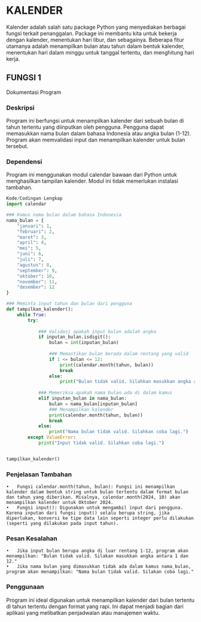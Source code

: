 # KALENDER
Kalender adalah salah satu package Python yang menyediakan berbagai fungsi terkait penanggalan. Package ini membantu kita untuk bekerja dengan kalender, menentukan hari libur, dan sebagainya. Beberapa fitur utamanya adalah menampilkan bulan atau tahun dalam bentuk kalender, menentukan hari dalam minggu untuk tanggal tertentu, dan menghitung hari kerja.

## FUNGSI 1
Dokumentasi Program

### Deskripsi

Program ini berfungsi untuk menampilkan kalender dari sebuah bulan di tahun tertentu yang diinputkan oleh pengguna. Pengguna dapat memasukkan nama bulan dalam bahasa Indonesia atau angka bulan (1-12). Program akan memvalidasi input dan menampilkan kalender untuk bulan tersebut.

### Dependensi

Program ini menggunakan modul calendar bawaan dari Python untuk menghasilkan tampilan kalender. Modul ini tidak memerlukan instalasi tambahan.

```python
Kode/Codingan Lengkap
import calendar

### Kamus nama bulan dalam bahasa Indonesia
nama_bulan = {
    "januari": 1,
    "februari": 2,
    "maret": 3,
    "april": 4,
    "mei": 5,
    "juni": 6,
    "juli": 7,
    "agustus": 8,
    "september": 9,
    "oktober": 10,
    "november": 11,
    "desember": 12
}

### Meminta input tahun dan bulan dari pengguna
def tampilkan_kalender():
    while True:
        try:
            
            ### Validasi apakah input bulan adalah angka
            if inputan_bulan.isdigit():
                bulan = int(inputan_bulan)
                
                ### Memastikan bulan berada dalam rentang yang valid
                if 1 <= bulan <= 12:
                    print(calendar.month(tahun, bulan))
                    break
                else:
                    print("Bulan tidak valid. Silahkan masukkan angka antara 1 dan 12.")
            
            ### Memeriksa apakah nama bulan ada di dalam kamus
            elif inputan_bulan in nama_bulan:
                bulan = nama_bulan[inputan_bulan]
                ### Menampilkan kalender
                print(calendar.month(tahun, bulan))
                break
            else:
                print("Nama bulan tidak valid. Silahkan coba lagi.")
        except ValueError:
            print("Input tidak valid. Silahkan coba lagi.")


tampilkan_kalender()

```
### Penjelasan Tambahan

	•	Fungsi calendar.month(tahun, bulan): Fungsi ini menampilkan kalender dalam bentuk string untuk bulan tertentu dalam format bulan dan tahun yang diberikan. Misalnya, calendar.month(2024, 10) akan menampilkan kalender untuk Oktober 2024.
	•	Fungsi input(): Digunakan untuk mengambil input dari pengguna. Karena inputan dari fungsi input() selalu berupa string, jika diperlukan, konversi ke tipe data lain seperti integer perlu dilakukan (seperti yang dilakukan pada input tahun).

###  Pesan Kesalahan

	•	Jika input bulan berupa angka di luar rentang 1-12, program akan menampilkan: "Bulan tidak valid. Silakan masukkan angka antara 1 dan 12."
	•	Jika nama bulan yang dimasukkan tidak ada dalam kamus nama_bulan, program akan menampilkan: "Nama bulan tidak valid. Silakan coba lagi."

### Penggunaan

Program ini ideal digunakan untuk menampilkan kalender dari bulan tertentu di tahun tertentu dengan format yang rapi. Ini dapat menjadi bagian dari aplikasi yang melibatkan penjadwalan atau manajemen waktu.
